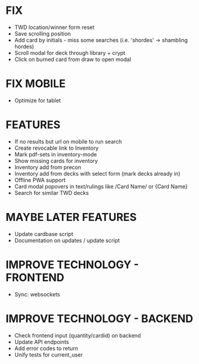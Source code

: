 # FIX
* TWD location/winner form reset
* Save scrolling position
* Add card by initials - miss some searches (i.e. 'shordes' -> shambling hordes)
* Scroll modal for deck through library + crypt
* Click on burned card from draw to open modal

# FIX MOBILE
* Optimize for tablet

# FEATURES
* If no results but url on mobile to run search
* Create revocable link to Inventory
* Mark pdf-sets in inventory-mode
* Show missing cards for inventory
* Inventory add from precon
* Inventory add from decks with select form (mark decks already in)
* Offline PWA support
* Card modal popovers in text/rulings like /Card Name/ or {Card Name}
* Search for similar TWD decks

# MAYBE LATER FEATURES
* Update cardbase script
* Documentation on updates / update script

# IMPROVE TECHNOLOGY - FRONTEND
* Sync: websockets

# IMPROVE TECHNOLOGY - BACKEND
* Check frontend input (quantity/cardid) on backend
* Update API endpoints
* Add error codes to return
* Unify tests for current_user
